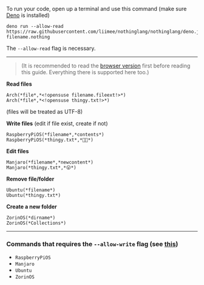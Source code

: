 To run your code, open up a terminal and use this command (make sure [Deno](https://deno.land) is installed)
```shell
deno run --allow-read https://raw.githubusercontent.com/liimee/nothinglang/nothinglang/deno.js filename.nothing
```
The `--allow-read` flag is necessary.  

___
> (It is recommended to read the [browser version](https://github.com/liimee/nothinglang/blob/nothinglang/guide.md) first before reading this guide. Everything there is supported here too.)  

**Read files**
```
Arch(*file*,*<!opensuse filename.fileext!>*)
Arch(*file*,*<!opensuse thingy.txt!>*)
```
(files will be treated as UTF-8)  

**Write files** (edit if file exist, create if not)
```
RaspberryPiOS(*filename*,*contents*)
RaspberryPiOS(*thingy.txt*,*🐧🦕*)
```
**Edit files**
```
Manjaro(*filename*,*newcontent*)
Manjaro(*thingy.txt*,*😛*)
```
**Remove file/folder**
```
Ubuntu(*filename*)
Ubuntu(*thingy.txt*)
```
**Create a new folder**
```
ZorinOS(*dirname*)
ZorinOS(*Collections*)
```
___
### Commands that requires the `--allow-write` flag (see [this](https://deno.land/manual/getting_started/permissions#permissions-list))
- `RaspberryPiOS`
- `Manjaro`
- `Ubuntu`
- `ZorinOS`
